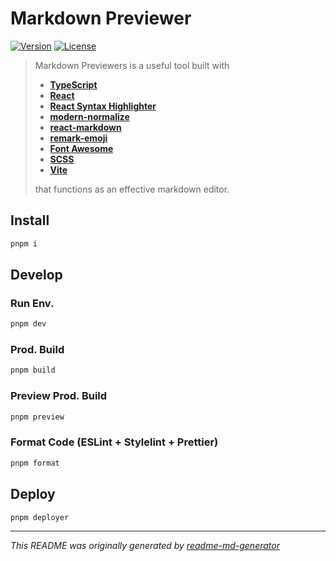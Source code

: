 # Markdown Previewer
[![Version](https://img.shields.io/badge/dynamic/json?url=https://raw.githubusercontent.com/eldarlrd/markdown-previewer/main/package.json&query=version&logo=git-extensions&label=version&labelColor=475569&color=0284c7)](https://github.com/eldarlrd/markdown-previewer/blob/main/package.json)
[![License](https://img.shields.io/badge/dynamic/json?url=https://raw.githubusercontent.com/eldarlrd/markdown-previewer/main/package.json&query=license&logo=open-source-initiative&logoColor=fff&label=license&labelColor=475569&color=c026d3)](https://github.com/eldarlrd/markdown-previewer/blob/main/LICENSE)

> Markdown Previewers is a useful tool built with
> - **[TypeScript](https://typescriptlang.org)**
> - **[React](https://react.dev)**
> - **[React Syntax Highlighter](https://react-syntax-highlighter.github.io/react-syntax-highlighter)**
> - **[modern-normalize](https://github.com/sindresorhus/modern-normalize)**
> - **[react-markdown](https://remarkjs.github.io/react-markdown)**
> - **[remark-emoji](https://github.com/rhysd/remark-emoji)**
> - **[Font Awesome](https://fontawesome.com)**
> - **[SCSS](https://sass-lang.com)**
> - **[Vite](https://vitejs.dev)**
>
> that functions as an effective markdown editor.

## Install
```sh
pnpm i
```
## Develop
### Run Env.
```sh
pnpm dev
```
### Prod. Build
```sh
pnpm build
```
### Preview Prod. Build
```sh
pnpm preview
```
### Format Code (ESLint + Stylelint + Prettier)
```sh
pnpm format
```
## Deploy
```sh
pnpm deployer
```
***
*This README was originally generated by [readme-md-generator](https://github.com/kefranabg/readme-md-generator)*